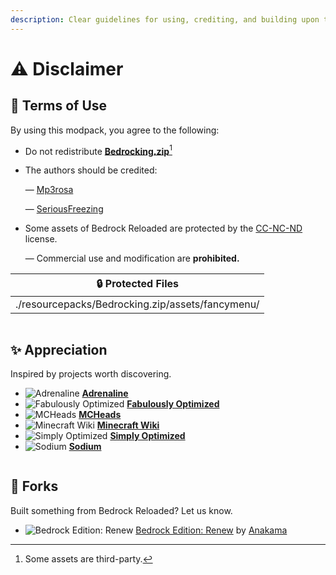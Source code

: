 ```yaml
---
description: Clear guidelines for using, crediting, and building upon the modpack.
---
```


# ⚠️ Disclaimer

## 📝 Terms of Use

By using this modpack, you agree to the following:

* Do not redistribute [**Bedrocking.zip**](#user-content-fn-1)[^1]
*   The authors should be credited:

    — [Mp3rosa](https://www.instagram.com/_mp3rosa_)

    — [SeriousFreezing](https://modrinth.com/user/SeriousFreezing)
*   Some assets of Bedrock Reloaded are protected by the [CC-NC-ND](https://www.tldrlegal.com/license/creative-commons-attribution-noncommercial-noderivs-cc-nc-nd) license.

    — Commercial use and modification are **prohibited.**

<table><thead><tr><th align="center" valign="middle">🔒 Protected Files</th></tr></thead><tbody><tr><td align="center" valign="middle">./resourcepacks/Bedrocking.zip/assets/fancymenu/</td></tr></tbody></table>

<div align="center" data-full-width="false"><figure><img src="https://cdn.modrinth.com/data/cached_images/b726dffef3bff5a52af4ab17734c700754958997_0.webp" alt=""><figcaption></figcaption></figure></div>

## ✨ Appreciation

Inspired by projects worth discovering.

* <img src="https://cdn.modrinth.com/data/BYN9yKrV/61168475f1a9ef2823aa0d248533ba42134ca62e_96.webp" alt="Adrenaline" data-size="line"> [**Adrenaline**](https://modrinth.com/modpack/adrenaline)
* <img src="https://cdn.modrinth.com/data/1KVo5zza/9f1ded4949c2a9db5ca382d3bcc912c7245486b4_96.webp" alt="Fabulously Optimized" data-size="line"> [**Fabulously Optimized**](https://modrinth.com/modpack/fabulously-optimized)
* <img src="https://mc-heads.net/avatar/c5ef334745934f398bb12eaa40dd986e/50" alt="MCHeads" data-size="line"> [**MCHeads**](https://mc-heads.net/)
* <img src="https://images.wikia.com/minecraft_gamepedia/images/b/bc/Wiki.png" alt="Minecraft Wiki" data-size="line"> [**Minecraft Wiki**](https://minecraft.wiki/)
* <img src="https://cdn.modrinth.com/data/BYfVnHa7/845e93223da7e8d1ed1a33364b5bdb4c316ac518.png" alt="Simply Optimized" data-size="line"> [**Simply Optimized**](https://modrinth.com/modpack/sop)
* <img src="https://cdn.modrinth.com/data/AANobbMI/295862f4724dc3f78df3447ad6072b2dcd3ef0c9_96.webp" alt="Sodium" data-size="line"> [**Sodium**](https://modrinth.com/mod/sodium)

<div align="center" data-full-width="false"><figure><img src="https://cdn.modrinth.com/data/cached_images/b726dffef3bff5a52af4ab17734c700754958997_0.webp" alt=""><figcaption></figcaption></figure></div>

## 🌱 Forks

Built something from Bedrock Reloaded? Let us know.

* <img src="https://cdn.modrinth.com/data/1rywjt8g/fee029799e55f502fd87df30916cfe021d729470_96.webp" alt="Bedrock Edition: Renew" data-size="line"> [Bedrock Edition: Renew](https://modrinth.com/modpack/bedrock-edition-modpack) by [Anakama](https://modrinth.com/user/Anakama)

[^1]: Some assets are third-party.
